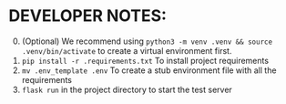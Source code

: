 # DEVELOPER NOTES:
0. (Optional) We recommend using `python3 -m venv .venv && source .venv/bin/activate` to create a virtual environment first. 
1. `pip install -r .requirements.txt` To install project requirements
2. `mv .env_template .env` To create a stub environment file with all the requirements
3. `flask run` in the project directory to start the test server
